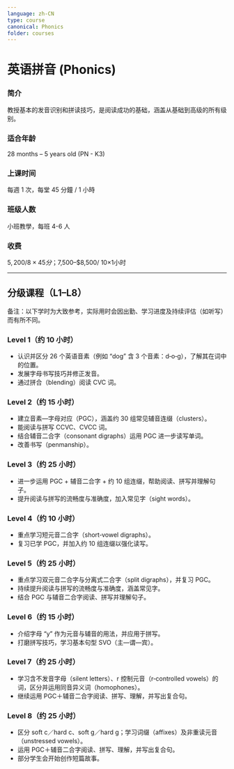 ```yaml
---
language: zh-CN
type: course
canonical: Phonics
folder: courses
---
```

# 英语拼音 (Phonics)

### 简介
教授基本的发音识别和拼读技巧，是阅读成功的基础，涵盖从基础到高级的所有级别。

### 适合年龄
28 months – 5 years old (PN - K3)

### 上课时间
每週 1 次，每堂 45 分鐘 / 1 小時

### 班级人数
小班教學，每班 4-6 人

### 收费
$5,200/ 8×45分；$7,500–$8,500/ 10×1小时

---

## 分级课程（L1–L8）
备注：以下学时为大致参考，实际用时会因出勤、学习进度及持续评估（如听写）而有所不同。

### Level 1（约 10 小时）
- 认识并区分 26 个英语音素（例如 “dog” 含 3 个音素：d‑o‑g），了解其在词中的位置。
- 发展字母书写技巧并修正发音。
- 通过拼合（blending）阅读 CVC 词。

### Level 2（约 15 小时）
- 建立音素—字母对应（PGC），涵盖约 30 组常见辅音连缀（clusters）。
- 能阅读与拼写 CCVC、CVCC 词。
- 结合辅音二合字（consonant digraphs）运用 PGC 进一步读写单词。
- 改善书写（penmanship）。

### Level 3（约 25 小时）
- 进一步运用 PGC + 辅音二合字 + 约 10 组连缀，帮助阅读、拼写并理解句子。
- 提升阅读与拼写的流畅度与准确度，加入常见字（sight words）。

### Level 4（约 10 小时）
- 重点学习短元音二合字（short‑vowel digraphs）。
- 复习已学 PGC，并加入约 10 组连缀以强化读写。

### Level 5（约 25 小时）
- 重点学习双元音二合字与分离式二合字（split digraphs），并复习 PGC。
- 持续提升阅读与拼写的流畅度与准确度，涵盖常见字。
- 结合 PGC 与辅音二合字阅读、拼写并理解句子。

### Level 6（约 15 小时）
- 介绍字母 “y” 作为元音与辅音的用法，并应用于拼写。
- 打磨拼写技巧，学习基本句型 SVO（主—谓—宾）。

### Level 7（约 25 小时）
- 学习含不发音字母（silent letters）、r 控制元音（r‑controlled vowels）的词，区分并运用同音异义词（homophones）。
- 继续运用 PGC＋辅音二合字阅读、拼写、理解，并写出复合句。

### Level 8（约 25 小时）
- 区分 soft c／hard c、soft g／hard g；学习词缀（affixes）及非重读元音（unstressed vowels）。
- 运用 PGC＋辅音二合字阅读、拼写、理解，并写出复合句。
- 部分学生会开始创作短篇故事。
